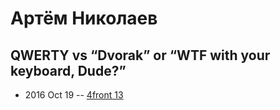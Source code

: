 # Артём Николаев

## QWERTY vs “Dvorak” or “WTF with your keyboard, Dude?”
- 2016 Oct 19 -- [4front 13](https://www.youtube.com/watch?v=pwlkntAe-A8)    
